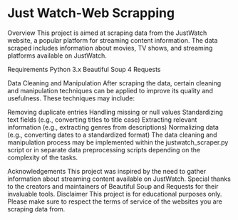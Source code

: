 # Just Watch-Web Scrapping


Overview
This project is aimed at scraping data from the JustWatch website, a popular platform for streaming content information. The data scraped includes information about movies, TV shows, and streaming platforms available on JustWatch.

Requirements
Python 3.x
Beautiful Soup 4
Requests

Data Cleaning and Manipulation
After scraping the data, certain cleaning and manipulation techniques can be applied to improve its quality and usefulness. These techniques may include:

Removing duplicate entries
Handling missing or null values
Standardizing text fields (e.g., converting titles to title case)
Extracting relevant information (e.g., extracting genres from descriptions)
Normalizing data (e.g., converting dates to a standardized format)
The data cleaning and manipulation process may be implemented within the justwatch_scraper.py script or in separate data preprocessing scripts depending on the complexity of the tasks.

Acknowledgements
This project was inspired by the need to gather information about streaming content available on JustWatch.
Special thanks to the creators and maintainers of Beautiful Soup and Requests for their invaluable tools.
Disclaimer
This project is for educational purposes only. Please make sure to respect the terms of service of the websites you are scraping data from.
